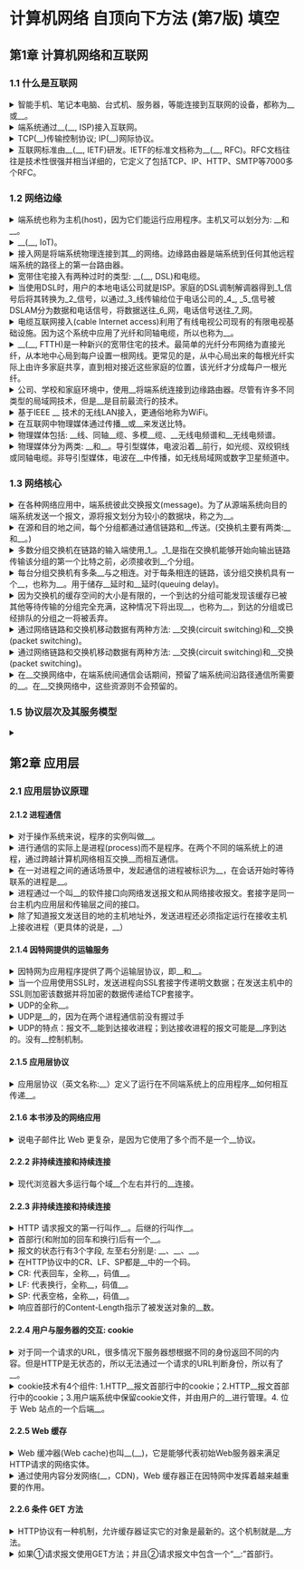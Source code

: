 <!-- markdownlint-disable MD033 -->
# 计算机网络 自顶向下方法 (第7版) 填空

## 第1章 计算机网络和互联网

### 1.1 什么是互联网

<details>
  <summary>智能手机、笔记本电脑、台式机、服务器，等能连接到互联网的设备，都称为__或__。</summary>
  <div>主机(host)</div>
  <div>端系统(end system)(因为在互联网的边缘，所以被称为端系统)</div>
</details>

<details>
  <summary>端系统通过__(__, ISP)接入互联网。</summary>
  <div>互联网服务提供商</div>
  <div>Internet Service Provider</div>
</details>

<details>
  <summary>TCP(__)传输控制协议; IP(__)网际协议。</summary>
  <div>Transmission Control Protocol</div>
  <div>Internet Protocol</div>
</details>

<details>
  <summary>互联网标准由__(__, IETF)研发。IETF的标准文档称为__(__, RFC)。RFC文档往往是技术性很强并相当详细的，它定义了包括TCP、IP、HTTP、SMTP等7000多个RFC。</summary>
  <div>互联网工程任务组</div>
  <div>Internet Engineering Task Force</div>
  <div>请求评论</div>
  <div>Request For Comment</div>
</details>

### 1.2 网络边缘

<details>
  <summary>端系统也称为主机(host)，因为它们能运行应用程序。主机又可以划分为: __和__。</summary>
  <div>客户端(client)</div>
  <div>服务器(server)</div>
</details>

<details>
  <summary>__(__, IoT)。</summary>
  <div>物联网</div>
  <div>Internet of Things</div>
</details>

<details>
  <summary>接入网是将端系统物理连接到其__的网络。边缘路由器是端系统到任何其他远程端系统的路径上的第一台路由器。</summary>
  <div>边缘路由器(edge router)</div>
</details>

<details>
  <summary>宽带住宅接入有两种过时的类型: __(__, DSL)和电缆。</summary>
  <div>数字用户线</div>
  <div>Digital Subscriber Line</div>
</details>

<details>
  <summary>当使用DSL时，用户的本地电话公司就是ISP。家庭的DSL调制解调器得到_1_信号后将其转换为_2_信号，以通过_3_线传输给位于电话公司的_4_, _5_信号被DSLAM分为数据和电话信号，将数据送往_6_网，电话信号送往_7_网。</summary>
  <div>1:数字</div>
  <div>2:模拟</div>
  <div>3:电话(双绞铜线)</div>
  <div>4:数字用户线接入复用器(DSLAM)</div>
  <div>5:模拟</div>
  <div>6:互联</div>
  <div>7:电话</div>
</details>

<details>
  <summary>电缆互联网接入(cable Internet access)利用了有线电视公司现有的有限电视基础设施。因为这个系统中应用了光纤和同轴电缆，所以也称为__。</summary>
  <div>混合光纤同轴系统</div>
</details>

<details>
  <summary>__(__, FTTH)是一种新兴的宽带住宅的技术。最简单的光纤分布网络为直接光纤，从本地中心局到每户设置一根网线。更常见的是，从中心局出来的每根光纤实际上由许多家庭共享，直到相对接近这些家庭的位置，该光纤才分成每户一根光纤。</summary>
  <div>光纤到户</div>
  <div>Fiber To The Home</div>
</details>

<details>
  <summary>公司、学校和家庭环境中，使用__将端系统连接到边缘路由器。尽管有许多不同类型的局域网技术，但是__是目前最流行的技术。</summary>
  <div>局域网(LAN)</div>
  <div>以太网</div>
</details>

<details>
  <summary>基于IEEE __ 技术的无线LAN接入，更通俗地称为WiFi。</summary>
  <div>802.11</div>
</details>

<details>
  <summary>在互联网中物理媒体通过传播__或__来发送比特。</summary>
  <div>电磁波</div>
  <div>光脉冲</div>
</details>

<details>
  <summary>物理媒体包括: __线、同轴__缆、多模__缆、__无线电频谱和__无线电频谱。</summary>
  <div>双绞铜</div>
  <div>电</div>
  <div>光纤</div>
  <div>陆地</div>
  <div>卫星</div>
</details>

<details>
  <summary>物理媒体分为两类: __和__。导引型媒体，电波沿着__前行，如光缆、双绞铜线或同轴电缆。非导引型媒体，电波在__中传播，如无线局域网或数字卫星频道中。</summary>
  <div>导引型媒体</div>
  <div>非导引型媒体</div>
  <div>固定媒体</div>
  <div>空气或外层空间</div>
</details>

### 1.3 网络核心

<details>
  <summary>在各种网络应用中，端系统彼此交换报文(message)。为了从源端系统向目的端系统发送一个报文，源将报文划分为较小的数据块，称之为__。</summary>
  <div>分组(packet)</div>
</details>

<details>
  <summary>在源和目的地之间，每个分组都通过通信链路和__传送。(交换机主要有两类:__和__。)</summary>
  <div>分组交换机(packet switch)</div>
  <div>路由器(router)</div>
  <div>链路层交换机(link-layer switch)</div>
</details>

<details>
  <summary>多数分组交换机在链路的输入端使用_1_。_1_是指在交换机能够开始向输出链路传输该分组的第一个比特之前，必须接收到__个分组。</summary>
  <div>1:存储转发传输(store-and-forward transmission)。</div>
  <div>整</div>
</details>

<details>
  <summary>每台分组交换机有多条__与之相连。对于每条相连的链路，该分组交换机具有一个__，也称为__。用于储存__延时和__延时(queuing delay)。</summary>
  <div>链路</div>
  <div>输出缓存(output buffer)</div>
  <div>输出队列(output queue)</div>
  <div>转发</div>
  <div>排队</div>
</details>

<details>
  <summary>因为交换机的缓存空间的大小是有限的，一个到达的分组可能发现该缓存已被其他等待传输的分组完全充满，这种情况下将出现__，也称为__，到达的分组或已经排队的分组之一将被丢弃。</summary>
  <div>分组丢失</div>
  <div>丢包(packet loss)</div>
</details>

<details>
  <summary>通过网络链路和交换机移动数据有两种方法: __交换(circuit switching)和__交换(packet switching)。</summary>
  <div>电路</div>
  <div>分组</div>
</details>

<details>
  <summary>通过网络链路和交换机移动数据有两种方法: __交换(circuit switching)和__交换(packet switching)。</summary>
  <div>电路</div>
  <div>分组</div>
</details>

<details>
  <summary>在__交换网络中，在端系统间通信会话期间，预留了端系统间沿路径通信所需要的__。在__交换网络中，这些资源则不会预留的。</summary>
  <div>电路</div>
  <div>资源(缓存，链路传输速率)</div>
  <div>分组</div>
</details>

### 1.5 协议层次及其服务模型

<details>
  <summary></summary>
  <div></div>
</details>

## 第2章 应用层

### 2.1 应用层协议原理

#### 2.1.2 进程通信

<details>
  <summary>对于操作系统来说，程序的实例叫做__。</summary>
  <div>进程(process)</div>
</details>

<details>
  <summary>进行通信的实际上是进程(process)而不是程序。在两个不同的端系统上的进程，通过跨越计算机网络相互交换__而相互通信。</summary>
  <div>报文(message)</div>
</details>

<details>
  <summary>在一对进程之间的通话场景中，发起通信的进程被标识为__，在会话开始时等待联系的进程是__。</summary>
  <div>客户</div>
  <div>服务器</div>
</details>

<details>
  <summary>进程通过一个叫__的软件接口向网络发送报文和从网络接收报文。套接字是同一台主机内应用层和传输层之间的接口。</summary>
  <div>套接字(socket)</div>
</details>

<details>
  <summary>除了知道报文发送目的地的主机地址外，发送进程还必须指定运行在接收主机上接收进程（更具体的说是，__）</summary>
  <div>接收套接字</div>
</details>

#### 2.1.4 因特网提供的运输服务

<details>
  <summary>因特网为应用程序提供了两个运输层协议，即__和__。</summary>
  <div>UDP</div>
  <div>TCP</div>
</details>

<details>
  <summary>当一个应用使用SSL时，发送进程向SSL套接字传递明文数据；在发送主机中的SSL则加密该数据并将加密的数据传递给TCP套接字。</summary>
  <div>单向工作</div>
</details>

<details>
  <summary>UDP的全称__。</summary>
  <div>User Datagram Protocol</div>
</details>

<details>
  <summary>UDP是__的，因为在两个进程通信前没有握过手</summary>
  <div>无连接</div>
</details>

<details>
  <summary>UDP的特点：报文不__能到达接收进程；到达接收进程的报文可能是__序到达的。没有__控制机制。</summary>
  <div>保证</div>
  <div>乱</div>
  <div>拥塞</div>
</details>

#### 2.1.5 应用层协议

<details>
  <summary>应用层协议（英文名称:__）定义了运行在不同端系统上的应用程序__如何相互传递__。</summary>
  <div>Application-layer protocol</div>
  <div>进程</div>
  <div>报文</div>
</details>

#### 2.1.6 本书涉及的网络应用

<details>
  <summary>说电子邮件比 Web 更复杂，是因为它使用了多个而不是一个__协议。</summary>
  <div>应用层</div>
</details>

#### 2.2.2 非持续连接和持续连接

<details>
  <summary>现代浏览器大多运行每个域__个左右并行的__连接。</summary>
  <div>6</div>
  <div>TCP</div>
</details>

#### 2.2.3 非持续连接和持续连接

<details>
  <summary>HTTP 请求报文的第一行叫作__。后继的行叫作__。</summary>
  <div>请求行(request line)</div>
  <div>首部行(header line)</div>
</details>

<details>
  <summary>首部行(和附加的回车和换行)后有一个__。</summary>
  <div>“实体体”(entity body)</div>
  <div></div>
</details>

<details>
  <summary>报文的状态行有3个字段, 左至右分别是: __、__、__。</summary>
  <div>协议版本</div>
  <div>数字状态码</div>
  <div>状态文本</div>
</details>

<details>
  <summary>在HTTP协议中的CR、LF、SP都是__中的一个码。</summary>
  <div>ASCII</div>
</details>

<details>
  <summary>CR: 代表回车，全称__，码值__。</summary>
  <div>carriage return</div>
  <div>13</div>
</details>

<details>
  <summary>LF: 代表换行，全称__，码值__。</summary>
  <div>linefeed</div>
  <div>10</div>
</details>

<details>
  <summary>SP: 代表空格，全称__，码值__。</summary>
  <div>space</div>
  <div>10</div>
</details>

<details>
  <summary>响应首部行的Content-Length指示了被发送对象的__数。</summary>
  <div>字节</div>
</details>

#### 2.2.4 用户与服务器的交互: cookie

<details>
  <summary>对于同一个请求的URL，很多情况下服务器想根据不同的身份返回不同的内容。但是HTTP是无状态的，所以无法通过一个请求的URL判断身份，所以有了__。</summary>
  <div>cookie</div>
</details>

<details>
  <summary>cookie技术有4个组件: 1.HTTP__报文首部行中的cookie；2.HTTP__报文首部行中的cookie；3.用户端系统中保留cookie文件，并由用户的__进行管理。4. 位于 Web 站点的一个后端__。</summary>
  <div>响应</div>
  <div>请求</div>
  <div>浏览器</div>
  <div>数据库</div>
</details>

#### 2.2.5 Web 缓存

<details>
  <summary>Web 缓冲器(Web cache)也叫__(__)，它是能够代表初始Web服务器来满足HTTP请求的网络实体。</summary>
  <div>代理服务器</div>
  <div>proxy server</div>
</details>

<details>
  <summary>通过使用内容分发网络(__，CDN)，Web 缓存器正在因特网中发挥着越来越重要的作用。</summary>
  <div>Content Distribution Network</div>
</details>

#### 2.2.6 条件 GET 方法

<details>
  <summary>HTTP协议有一种机制，允许缓存器证实它的对象是最新的。这个机制就是__方法。</summary>
  <div>条件GET</div>
  <div>conditional GET</div>
</details>

<details>
  <summary>如果①请求报文使用GET方法；并且②请求报文中包含一个“__:”首部行。</summary>
  <div>If-Modified-Since</div>
</details>
